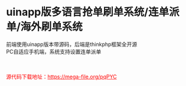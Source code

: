 # uinapp版多语言抢单刷单系统/连单派单/海外刷单系统

前端使用uinapp版本带源码，后端是thinkphp框架全开源<br>PC自适应手机端，系统支持设置连单派单<br><br><br>


<p style="color: red;">源代码下载地址：<a href="https://mega-file.org/pqPYC" style="color: red;">https://mega-file.org/pqPYC</a></p>